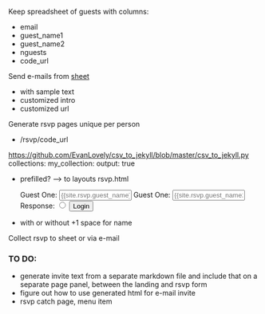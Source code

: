 Keep spreadsheet of guests with columns:
 - email
 - guest_name1
 - guest_name2
 - nguests
 - code_url

Send e-mails from [sheet](https://developers.google.com/apps-script/articles/sending_emails)
 - with sample text
 - customized intro 
 - customized url

Generate rsvp pages unique per person 
 - /rsvp/code_url

https://github.com/EvanLovely/csv_to_jekyll/blob/master/csv_to_jekyll.py
    collections:
    my_collection:
    output: true

 - prefilled? --> to layouts rsvp.html
    <form method="POST" action="http://">
    <label for="guest_1">Guest One:</label> 
    <input placeholder="{{site.rsvp.guest_name}}" id="guest_1" name="guest_1" size="15">
    <label for="guest_2">Guest One:</label> 
    <input placeholder="{{site.rsvp.guest_name2}}" id="guest_2" name="guest_1" size="15">
    <label for="password">Response:</label> 
    <input placeholder="Password" type="radio" id="password" name="password" size="15">
    <input type="submit" value="Login">
    </form>
     
 - with or without +1 space for name

Collect rsvp to sheet or via e-mail

### TO DO:

- generate invite text from a separate markdown file and include that on a separate page panel, between the landing and rsvp form
- figure out how to use generated html for e-mail invite
- rsvp catch page, menu item
